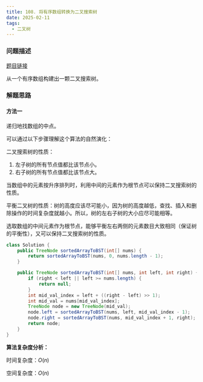 ```yaml
---
title: 108. 将有序数组转换为二叉搜索树
date: 2025-02-11
tags:
  - 二叉树
---
```


### 问题描述

[题目链接](https://leetcode.cn/problems/convert-sorted-array-to-binary-search-tree/description/)

从一个有序数组构建出一颗二叉搜索树。

### 解题思路

#### 方法一

递归地找数组的中点。

可以通过以下步骤理解这个算法的自然演化：

二叉搜索树的性质：
1. 左子树的所有节点值都比该节点小。
2. 右子树的所有节点值都比该节点大。

当数组中的元素按升序排列时，利用中间的元素作为根节点可以保持二叉搜索树的性质。

平衡二叉树的性质：树的高度应该尽可能小，因为树的高度越低，查找、插入和删除操作的时间复杂度就越小。所以，树的左右子树的大小应尽可能相等。

选取数组的中间元素作为根节点，能够平衡左右两侧的元素数目大致相同（保证树的平衡性），又可以保持二叉搜索树的性质。

```java
class Solution {
    public TreeNode sortedArrayToBST(int[] nums) {
        return sortedArrayToBST(nums, 0, nums.length - 1);
    }

    public TreeNode sortedArrayToBST(int[] nums, int left, int right) {
        if (right < left || left >= nums.length) {
            return null;
        }
        int mid_val_index = left + ((right - left) >> 1);
        int mid_val = nums[mid_val_index];
        TreeNode node = new TreeNode(mid_val);
        node.left = sortedArrayToBST(nums, left, mid_val_index - 1);
        node.right = sortedArrayToBST(nums, mid_val_index + 1, right);
        return node;
    }
}
```

**算法复杂度分析：**

时间复杂度：$O(n)$

空间复杂度：$O(n)$

